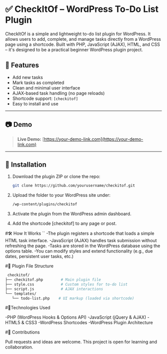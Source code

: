 # ✅ CheckItOf – WordPress To-Do List Plugin

CheckItOf is a simple and lightweight to-do list plugin for WordPress. It allows users to add, complete, and manage tasks directly from a WordPress page using a shortcode. Built with PHP, JavaScript (AJAX), HTML, and CSS – it's designed to be a practical beginner WordPress plugin project.

## 🔧 Features

- Add new tasks
- Mark tasks as completed
- Clean and minimal user interface
- AJAX-based task handling (no page reloads)
- Shortcode support: `[checkitof]`
- Easy to install and use

---

## 📷 Demo

> **Live Demo:** [https://your-demo-link.com](https://your-demo-link.com)

---

## 🚀 Installation

1. Download the plugin ZIP or clone the repo:
   ```bash
   git clone https://github.com/yourusername/checkitof.git
   
2. Upload the folder to your WordPress site under:
   ```bash
   /wp-content/plugins/checkitof

3. Activate the plugin from the WordPress admin dashboard.

4. Add the shortcode [checkitof] to any page or post.

#🛠️ How It Works
``
      -The plugin registers a shortcode that loads a simple HTML task interface.
      -JavaScript (AJAX) handles task submission without refreshing the page.
      -Tasks are stored in the WordPress database using the options table.
      -You can modify styles and extend functionality (e.g., due dates, persistent user tasks, etc.)

#📁 Plugin File Structure
 ```bash
  checkitof/
├── checkitof.php        # Main plugin file
├── style.css            # Custom styles for to-do list
├── script.js            # AJAX interactions
└── templates/
    └── todo-list.php    # UI markup (loaded via shortcode)
```
#🧠Technologies Used

  -PHP (WordPress Hooks & Options API)
  -JavaScript (jQuery & AJAX)
  -HTML5 & CSS3
  -WordPress Shortcodes
  -WordPress Plugin Architecture

#🤝 Contributions

Pull requests and ideas are welcome. This project is open for learning and collaboration.



